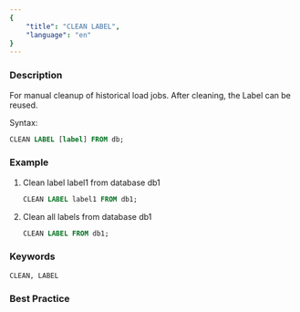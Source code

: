 ```yaml
---
{
    "title": "CLEAN LABEL",
    "language": "en"
}
---
```


<!--
Licensed to the Apache Software Foundation (ASF) under one
or more contributor license agreements.  See the NOTICE file
distributed with this work for additional information
regarding copyright ownership.  The ASF licenses this file
to you under the Apache License, Version 2.0 (the
"License"); you may not use this file except in compliance
with the License.  You may obtain a copy of the License at

  http://www.apache.org/licenses/LICENSE-2.0

Unless required by applicable law or agreed to in writing,
software distributed under the License is distributed on an
"AS IS" BASIS, WITHOUT WARRANTIES OR CONDITIONS OF ANY
KIND, either express or implied.  See the License for the
specific language governing permissions and limitations
under the License.
-->

### Description

For manual cleanup of historical load jobs. After cleaning, the Label can be reused.

Syntax:

```sql
CLEAN LABEL [label] FROM db;
```

### Example

1. Clean label label1 from database db1

	```sql
	CLEAN LABEL label1 FROM db1;
	```

2. Clean all labels from database db1

	```sql
	CLEAN LABEL FROM db1;
	```

### Keywords

    CLEAN, LABEL

### Best Practice

